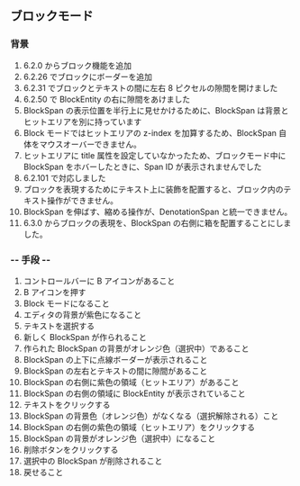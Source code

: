 ## ブロックモード

### 背景

1.  6.2.0 からブロック機能を追加
2.  6.2.26 でブロックにボーダーを追加
3.  6.2.31 でブロックとテキストの間に左右 8 ピクセルの隙間を開けました
4.  6.2.50 で BlockEntity の右に隙間をあけました
5.  BlockSpan の表示位置を半行上に見せかけるために、BlockSpan は背景とヒットエリアを別に持っています
6.  Block モードではヒットエリアの z-index を加算するため、BlockSpan 自体をマウスオーバーできません。
7.  ヒットエリアに title 属性を設定していなかったため、ブロックモード中に BlockSpan をホバーしたときに、Span ID が表示されませんでした
8.  6.2.101 で対応しました
9.  ブロックを表現するためにテキスト上に装飾を配置すると、ブロック内のテキスト操作ができません。
10. BlockSpan を伸ばす、縮める操作が、DenotationSpan と統一できません。
11. 6.3.0 からブロックの表現を、BlockSpan の右側に箱を配置することにしました。

### -- 手段 --

1.  コントロールバーに B アイコンがあること
2.  B アイコンを押す
3.  Block モードになること
4.  エディタの背景が紫色になること
5.  テキストを選択する
6.  新しく BlockSpan が作られること
7.  作られた BlockSpan の背景がオレンジ色（選択中）であること
8.  BlockSpan の上下に点線ボーダーが表示されること
9.  BlockSpan の左右とテキストの間に隙間があること
10. BlockSpan の右側に紫色の領域（ヒットエリア）があること
11. BlockSpan の右側の領域に BlockEntity が表示されていること
12. テキストをクリックする
13. BlockSpan の背景色（オレンジ色）がなくなる（選択解除される）こと
14. BlockSpan の右側の紫色の領域（ヒットエリア）をクリックする
15. BlockSpan の背景がオレンジ色（選択中）になること
16. 削除ボタンをクリックする
17. 選択中の BlockSpan が削除されること
18. 戻せること
